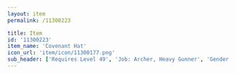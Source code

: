 ```yaml
---
layout: item
permalink: /11300223

title: Item
id: '11300223'
item_name: 'Covenant Hat'
icon_url: 'item/icon/11300177.png'
sub_header: ['Requires Level 49', 'Job: Archer, Heavy Gunner', 'Gender: All']
---
```

